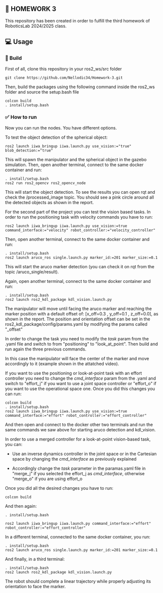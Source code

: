 ##      📔 HOMEWORK 3
This repository has been created in order to fulfill the third homework of RoboticsLab 2024/2025 class. 

## 💻 Usage 
###      🔨 Build
First of all, clone this repository in your ros2_ws/src folder
```
git clone https://github.com/Nellodic34/Homework-3.git
```
Then, build the packages using the following command inside the ros2_ws folder and source the setup.bash file 
```
colcon build
. install/setup.bash
```
### ✅ How to run
Now you can run the nodes. You have different options.

To test the object detection of the spherical object: 
   ```
ros2 launch iiwa_bringup iiwa.launch.py use_vision:="true" blob_detection:="true"
   ```
This will spawn the manipulator and the spherical object in the gazebo simulation.
Then, open another terminal, connect to the same docker container and run:
   ```
   . install/setup.bash
   ros2 run ros2_opencv ros2_opencv_node
   ```
This will start the object detection. To see the results you can open rqt and check the /processed_image topic.
You should see a pink circle around all the detected objects as shown in the report. 

For the second part of the project you can test the vision based tasks.
In order to run the positioning task with velocity commands you have to run:
   ```
ros2 launch iiwa_bringup iiwa.launch.py use_vision:=true command_interface:="velocity" robot_controller:="velocity_controller"
   ```
Then, open another terminal, connect to the same docker container and run:
   ```
   . install/setup.bash
   ros2 launch aruco_ros single.launch.py marker_id:=201 marker_size:=0.1
   ```
This will start the aruco marker detection (you can check it on rqt from the topic /aruco_single/result).

Again, open another terminal, connect to the same docker container and run:
   ```
   . install/setup.bash
   ros2 launch ros2_kdl_package kdl_vision.launch.py
   ```
The manipulator will move until facing the aruco marker and reaching the marker position with a default offset of: [x_off=0.3 , y_off=0.1 , z_off=0.0], as shown in the report.
The position and orientation offset can be set in the ros2_kdl_package/config/params.yaml by modifying the params called "_offset"

In order to change the task you need to modify the _task_ param from the .yaml file and switch to from "positioning" to "look_at_point".
Then build and run again the three previous commands.

In this case the manipulator will face the center of the marker and move accordingly to it (example shown in the attatched video).

If you want to use the positioning or look-at-point task with an effort controller you need to change the _cmd_interface_ param from the .yaml and switch to "effort_j" if you want to use a joint space controller or "effort_o" if you want to use the operational space one.
Once you did this changes you can run:
```
colcon build
. install/setup.bash
ros2 launch iiwa_bringup iiwa.launch.py use_vision:=true command_interface:="effort" robot_controller:="effort_controller"
```
And then open and connect to the docker other two terminals and run the same commands we saw above for starting aruco detection and kdl_vision.

In order to use a merged controller for a look-at-point vision-based task, you can:
 
 - Use an inverse dynamics controller in the joint space or in the Cartesian space by changing the _cmd_interface_ as previously explained 

 - Accordingly change the _task_ parameter in the paramas.yaml file in "merge_j" if you selected the effort_j as _cmd_interface_, otherwise "merge_o" if you are using effort_o

Once you did all the desired changes you have to run:
   ```
   colcon build
   ```
And then again:
   ```
   . install/setup.bash
   
   ros2 launch iiwa_bringup iiwa.launch.py command_interface:="effort" robot_controller:="effort_controller"
   ```
In a different terminal, connected to the same docker container, you run:
   ```
   . install/setup.bash
   ros2 launch aruco_ros single.launch.py marker_id:=201 marker_size:=0.1
   ```
And finally, in a third terminal:
   ```
   . install/setup.bash
   ros2 launch ros2_kdl_package kdl_vision.launch.py
   ```
The robot should complete a linear trajectory while properly adjusting its orientation to face the marker.
